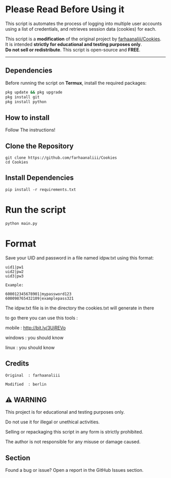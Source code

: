 # Please Read Before Using it
This script is automates the process of logging into multiple user accounts using a list of credentials, and retrieves session data (cookies) for each.

This script is a **modification** of the original project by [farhaanaliii/Cookies](https://github.com/farhaanaliii/Cookies).  
It is intended **strictly for educational and testing purposes only**.  
**Do not sell or redistribute**. This script is open-source and **FREE**.

---

## Dependencies 

Before running the script on **Termux**, install the required packages:

```bash
pkg update && pkg upgrade
pkg install git
pkg install python
```

## How to install
Follow The instructions!

## Clone the Repository

```
git clone https://github.com/farhaanaliii/Cookies
cd Cookies
```

## Install Dependencies

```
pip install -r requirements.txt
```
# Run the script
```
python main.py
```

# Format
Save your UID and password in a file named idpw.txt using this format:
```
uid1|pw1
uid2|pw2
uid3|pw3

Example:

600012345678901|mypassword123
600098765432109|examplepass321

```

The idpw.txt file is in the directory 
the cookies.txt will generate in there

to go there you can use this tools :

mobile : http://bit.ly/3UjREVo

windows : you should know

linux : you should know 



## Credits
```
Original  : farhaanaliii

Modified  : berlin
```


## ⚠️ WARNING

This project is for educational and testing purposes only.

Do not use it for illegal or unethical activities.

Selling or repackaging this script in any form is strictly prohibited.

The author is not responsible for any misuse or damage caused.



## Section

Found a bug or issue?
Open a report in the GitHub Issues section.
